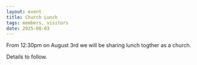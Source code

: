 ```yaml
---
layout: event
title: Church Lunch
tags: members, visitors
date: 2025-08-03
---
```


From 12:30pm on August 3rd we will be sharing lunch togther as a church.
<!--excerpt end-->

Details to follow.
<!-- Surnames A-F and G-O please bring something savoury to share 
Surnames P-Z please bring something sweet to share

Please bring enough to share, and food that requires minimal kitchen is ideal as oven space is limited. 
In the past we've had excellent suggestions of a plate of sandwiches, savoury muffins, pasta salad, couscous with veggies/nuts/seeds, chopped up carrots/capsicum/celery and hummus, or crackers and cheese. 
-->
